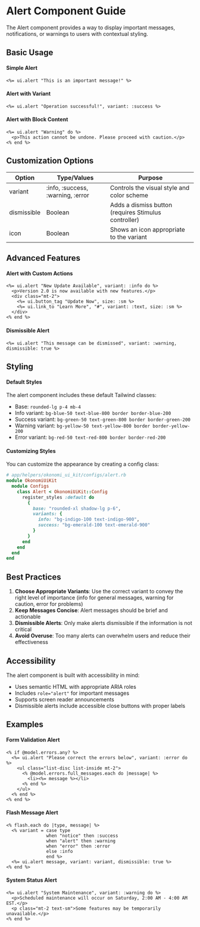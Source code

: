 # Alert Component Guide

The Alert component provides a way to display important messages, notifications, or warnings to users with contextual styling.

## Basic Usage

#### Simple Alert
```erb
<%= ui.alert "This is an important message!" %>
```

#### Alert with Variant
```erb
<%= ui.alert "Operation successful!", variant: :success %>
```

#### Alert with Block Content
```erb
<%= ui.alert "Warning" do %>
  <p>This action cannot be undone. Please proceed with caution.</p>
<% end %>
```

## Customization Options

| Option | Type/Values | Purpose |
|--------|-------------|---------|
| variant | :info, :success, :warning, :error | Controls the visual style and color scheme |
| dismissible | Boolean | Adds a dismiss button (requires Stimulus controller) |
| icon | Boolean | Shows an icon appropriate to the variant |

## Advanced Features

#### Alert with Custom Actions
```erb
<%= ui.alert "New Update Available", variant: :info do %>
  <p>Version 2.0 is now available with new features.</p>
  <div class="mt-2">
    <%= ui.button_tag "Update Now", size: :sm %>
    <%= ui.link_to "Learn More", "#", variant: :text, size: :sm %>
  </div>
<% end %>
```

#### Dismissible Alert
```erb
<%= ui.alert "This message can be dismissed", variant: :warning, dismissible: true %>
```

## Styling

#### Default Styles

The alert component includes these default Tailwind classes:
- Base: `rounded-lg p-4 mb-4`
- Info variant: `bg-blue-50 text-blue-800 border border-blue-200`
- Success variant: `bg-green-50 text-green-800 border border-green-200`
- Warning variant: `bg-yellow-50 text-yellow-800 border border-yellow-200`
- Error variant: `bg-red-50 text-red-800 border border-red-200`

#### Customizing Styles

You can customize the appearance by creating a config class:

```ruby
# app/helpers/okonomi_ui_kit/configs/alert.rb
module OkonomiUiKit
  module Configs
    class Alert < OkonomiUiKit::Config
      register_styles :default do
        {
          base: "rounded-xl shadow-lg p-6",
          variants: {
            info: "bg-indigo-100 text-indigo-900",
            success: "bg-emerald-100 text-emerald-900"
          }
        }
      end
    end
  end
end
```

## Best Practices

1. **Choose Appropriate Variants**: Use the correct variant to convey the right level of importance (info for general messages, warning for caution, error for problems)
2. **Keep Messages Concise**: Alert messages should be brief and actionable
3. **Dismissible Alerts**: Only make alerts dismissible if the information is not critical
4. **Avoid Overuse**: Too many alerts can overwhelm users and reduce their effectiveness

## Accessibility

The alert component is built with accessibility in mind:
- Uses semantic HTML with appropriate ARIA roles
- Includes `role="alert"` for important messages
- Supports screen reader announcements
- Dismissible alerts include accessible close buttons with proper labels

## Examples

#### Form Validation Alert
```erb
<% if @model.errors.any? %>
  <%= ui.alert "Please correct the errors below", variant: :error do %>
    <ul class="list-disc list-inside mt-2">
      <% @model.errors.full_messages.each do |message| %>
        <li><%= message %></li>
      <% end %>
    </ul>
  <% end %>
<% end %>
```

#### Flash Message Alert
```erb
<% flash.each do |type, message| %>
  <% variant = case type
               when "notice" then :success
               when "alert" then :warning
               when "error" then :error
               else :info
               end %>
  <%= ui.alert message, variant: variant, dismissible: true %>
<% end %>
```

#### System Status Alert
```erb
<%= ui.alert "System Maintenance", variant: :warning do %>
  <p>Scheduled maintenance will occur on Saturday, 2:00 AM - 4:00 AM EST.</p>
  <p class="mt-2 text-sm">Some features may be temporarily unavailable.</p>
<% end %>
```